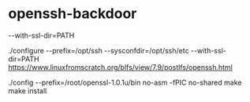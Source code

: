 # openssh-backdoor

--with-ssl-dir=PATH 


 
 ./configure --prefix=/opt/ssh --sysconfdir=/opt/ssh/etc --with-ssl-dir=PATH 
 https://www.linuxfromscratch.org/blfs/view/7.9/postlfs/openssh.html
 
 ./config --prefix=/root/openssl-1.0.1u/bin no-asm  -fPIC no-shared
make
make install
